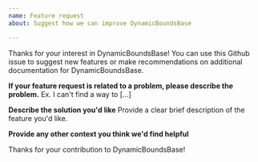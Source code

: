 ```yaml
---
name: Feature request
about: Suggest how we can improve DynamicBoundsBase

---
```


Thanks for your interest in DynamicBoundsBase! You can use this Github issue to suggest new
features or make recommendations on additional documentation for DynamicBoundsBase.

**If your feature request is related to a problem, please describe the problem.**
Ex. I can't find a way to [...]

**Describe the solution you'd like**
Provide a clear brief description of the feature you'd like.

**Provide any other context you think we'd find helpful**

Thanks for your contribution to DynamicBoundsBase!
